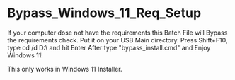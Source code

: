 # Bypass_Windows_11_Req_Setup
If your computer dose not have the requirements this Batch File will Bypass the requirements check.
Put it on your USB Main directory.
Press Shift+F10, type cd /d D:\ and hit Enter
After type "bypass_install.cmd" and Enjoy Windows 11!

This only works in Windows 11 Installer.
